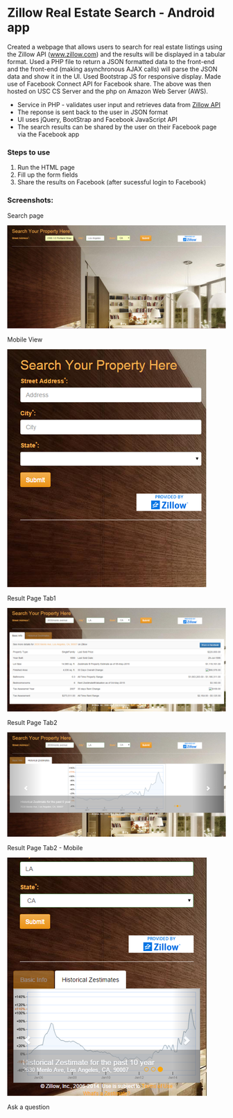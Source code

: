 # Zillow Real Estate Search - Android app

Created a webpage that allows users to search for real estate listings using the Zillow API (www.zillow.com) and the results will be
displayed in a tabular format. Used a PHP file to return a JSON formatted data to the front-end and the front-end (making
asynchronous AJAX calls) will parse the JSON data and show it in the UI.
Used Bootstrap JS for responsive display. Made use of Facebook Connect API for Facebook share. The above was then hosted on USC CS
Server and the php on Amazon Web Server (AWS).

  - Service in PHP - validates user input and retrieves data from [Zillow API](http://www.zillow.com/howto/api/APIOverview.htm)
  - The reponse is sent back to the user in JSON format
  - UI uses jQuery, BootStrap and Facebook JavaScript API
  - The search results can be shared by the user on their Facebook page via the Facebook app

### Steps to use
1. Run the HTML page
2. Fill up the form fields
3. Share the results on Facebook (after sucessful login to Facebook)


### Screenshots:
Search page

![](https://github.com/punithshetty123/Bootstrap_ZillowSearch/blob/master/images/Zillow.PNG)

Mobile View

![](https://github.com/punithshetty123/Bootstrap_ZillowSearch/blob/master/images/Zillow_mobile.PNG)

Result Page Tab1

![](https://github.com/punithshetty123/Bootstrap_ZillowSearch/blob/master/images/Result1.PNG)

Result Page Tab2

![](https://github.com/punithshetty123/Bootstrap_ZillowSearch/blob/master/images/Result2.PNG)

Result Page Tab2 - Mobile

![](https://github.com/punithshetty123/Bootstrap_ZillowSearch/blob/master/images/Result3.PNG)

Ask a question